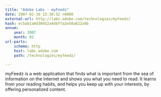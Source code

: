 ```yaml
---
title: "Adobe Labs - myFeedz"
date: 2007-02-16 15:30:52 +0000
external-url: http://labs.adobe.com/technologies/myfeedz/
hash: ec5ab1a0d30452a4dbffa2e50a822a9b
annum:
    year: 2007
    month: 02
url-parts:
    scheme: http
    host: labs.adobe.com
    path: /technologies/myfeedz/

---
```


myFeedz is a web application that finds what is important from the sea of information on the Internet and shows you what you need to read. It learns from your reading habits, and helps you keep up with your interests, by offering personalized content.
